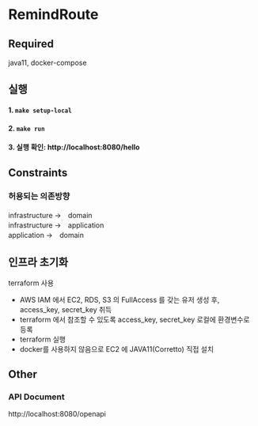 # RemindRoute

## Required
java11, docker-compose

## 실행
#### 1. `make setup-local`
#### 2. `make run`
#### 3. 실행 확인: http://localhost:8080/hello

## Constraints
### 허용되는 의존방향
infrastructure →　domain  
infrastructure →　application  
application →　domain

## 인프라 초기화
terraform 사용
- AWS IAM 에서 EC2, RDS, S3 의 FullAccess 를 갖는 유저 생성 후, access_key, secret_key 취득
- terraform 에서 참조할 수 있도록 access_key, secret_key 로컬에 환경변수로 등록
- terraform 실행
- docker를 사용하지 않음으로 EC2 에 JAVA11(Corretto) 직접 설치

## Other
### API Document
http://localhost:8080/openapi